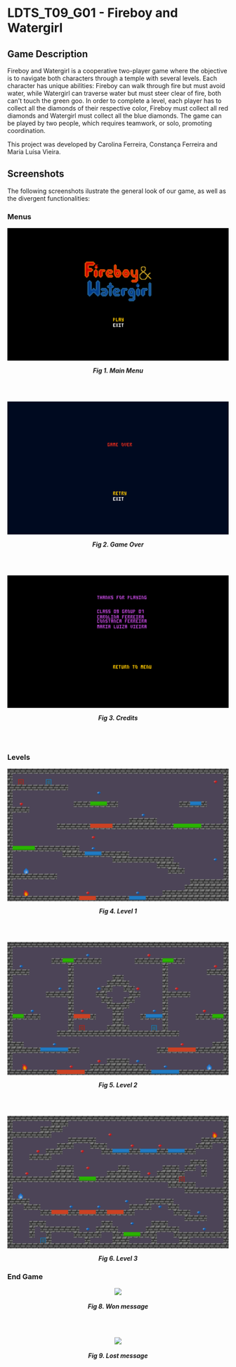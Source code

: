 # LDTS_T09_G01 - Fireboy and Watergirl

## Game Description
Fireboy and Watergirl is a cooperative two-player game where the objective is to navigate both characters through a temple with several levels. Each character has unique abilities: Fireboy can walk through fire but must avoid water, while Watergirl can traverse water but must steer clear of fire, both can't touch the green goo. In order to complete a level, each player has to collect all the diamonds of their respective color, Fireboy must collect all red diamonds and Watergirl must collect all the blue diamonds. The game can be played by two people, which requires teamwork, or solo, promoting coordination.

This project was developed by Carolina Ferreira, Constança Ferreira and Maria Luísa Vieira.

## Screenshots
The following screenshots ilustrate the general look of our game, as well as the divergent functionalities:

### Menus
<p align="center">
  <img src="docs/images/screenshots/mainMenu.png" style="display: block; margin: 0 auto;"/>
</p>
<p align="center">
  <b><i>Fig 1. Main Menu </i></b>
</p>  

<br>
<br />

<p align="center">
  <img src="docs/images/screenshots/gameOver.png" style="display: block; margin: 0 auto;"/>
</p>
<p align="center">
  <b><i>Fig 2. Game Over </i></b>
</p>  

<br>
<br />

<p align="center">
  <img src="docs/images/screenshots/credits.png" style="display: block; margin: 0 auto;"/>
</p>
<p align="center">
  <b><i>Fig 3. Credits </i></b>
</p>   

<br>
<br />

### Levels
<p align="center">
  <img src="docs/images/screenshots/level1.png" style="display: block; margin: 0 auto;"/>
</p>
<p align="center">
  <b><i>Fig 4. Level 1 </i></b>
</p>  

<br>
<br />

<p align="center">
  <img src="docs/images/screenshots/level2.png" style="display: block; margin: 0 auto;"/>
</p>
<p align="center">
  <b><i>Fig 5. Level 2 </i></b>
</p>  

<br>
<br />

<p align="center">
  <img src="docs/images/screenshots/level3.png" style="display: block; margin: 0 auto;"/>
</p>
<p align="center">
  <b><i>Fig 6. Level 3 </i></b>
</p>  



### End Game

<p align="center" justify="center">
  <img src="docs/images/screenshots/YOUWON.png"/>
</p>
<p align="center">
  <b><i>Fig 8. Won message</i></b>
</p>

<br>
<br />

<p align="center" justify="center">
  <img src="docs/images/screenshots/YOULOST.png"/>
</p>
<p align="center">
  <b><i>Fig 9. Lost message</i></b>
</p>